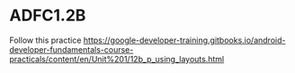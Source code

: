 # ADFC1.2B
Follow this practice https://google-developer-training.gitbooks.io/android-developer-fundamentals-course-practicals/content/en/Unit%201/12b_p_using_layouts.html
